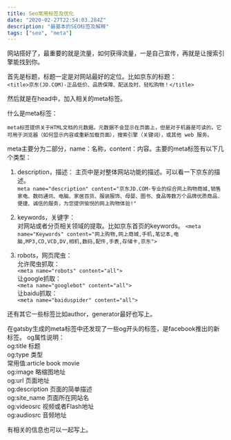 ```yaml
---
title: Seo常用标签及优化
date: "2020-02-27T22:54:03.284Z"
description: "最基本的SEO标签及解释"
tags: ["seo", "meta"]
---
```


网站搭好了，最重要的就是流量，如何获得流量，一是自己宣传，再就是让搜索引擎能找到你。

首先是标题，标题一定是对网站最好的定位。比如京东的标题：  
`<title>京东(JD.COM)-正品低价、品质保障、配送及时、轻松购物！</title>`

然后就是在head中，加入相关的meta标签。

什么是meta标签：

`meta标签提供关于HTML文档的元数据。元数据不会显示在页面上，但是对于机器是可读的。它可用于浏览器（如何显示内容或重新加载页面），搜索引擎（关键词），或其他 web 服务。`

meta主要分为二部分，name：名称，content：内容。主要的meta标签有以下几个类型：

1. description，描述：
主页中是对整体网站功能的描述。可以看一下京东的描述。  
`meta name="description" content="京东JD.COM-专业的综合网上购物商城,销售家电、数码通讯、电脑、家居百货、服装服饰、母婴、图书、食品等数万个品牌优质商品.便捷、诚信的服务，为您提供愉悦的网上购物体验!"`

2. keywords，关键字：  
对网站或者分页相关领域的提取。比如京东首页的keywords。
`<meta name="Keywords" content="网上购物,网上商城,手机,笔记本,电脑,MP3,CD,VCD,DV,相机,数码,配件,手表,存储卡,京东">`

3. robots，网页爬虫：  
允许爬虫抓取：  
`<meta name="robots" content="all">`  
让google抓取：  
`<meta name="googlebot" content="all">`  
让baidu抓取：  
`<meta name="baiduspider" content="all">`  

还有其它一些标签比如author，generator最好也写上。

在gatsby生成的meta标签中还发现了一些og开头的标签，是facebook推出的新标签。
og属性说明：  
og:title 标题  
og:type 类型  
常用值:article book movie  
og:image 略缩图地址  
og:url 页面地址  
og:description 页面的简单描述  
og:site_name 页面所在网站名  
og:videosrc 视频或者Flash地址  
og:audiosrc 音频地址  

有相关的信息也可以一起写上。




